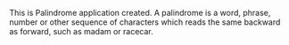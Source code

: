 This is Palindrome application created.
A palindrome is a word, phrase, number or other sequence of characters which reads the same backward as forward, such as madam or racecar.
